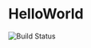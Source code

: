 # HelloWorld


<img alt="Build Status" data-canonical-src="https://travis-ci.org/PiotrKowandy/HelloWorld.svg?branch=master" style="max-width:100%;">
